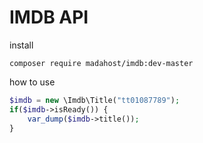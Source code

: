 # IMDB API

install 

`composer require madahost/imdb:dev-master`

how to use
```php
$imdb = new \Imdb\Title("tt01087789");
if($imdb->isReady()) {
	var_dump($imdb->title());
}
```
